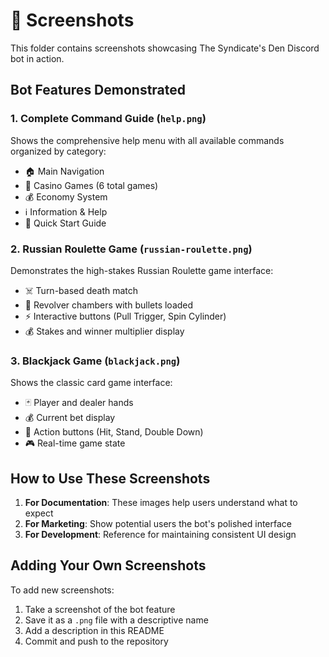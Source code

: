# 📸 Screenshots

This folder contains screenshots showcasing The Syndicate's Den Discord bot in action.

## Bot Features Demonstrated

### 1. Complete Command Guide (`help.png`)
Shows the comprehensive help menu with all available commands organized by category:
- 🏠 Main Navigation
- 🎰 Casino Games (6 total games)
- 💰 Economy System
- ℹ️ Information & Help
- 🚀 Quick Start Guide

### 2. Russian Roulette Game (`russian-roulette.png`)
Demonstrates the high-stakes Russian Roulette game interface:
- ☠️ Turn-based death match
- 🔫 Revolver chambers with bullets loaded
- ⚡ Interactive buttons (Pull Trigger, Spin Cylinder)
- 💰 Stakes and winner multiplier display

### 3. Blackjack Game (`blackjack.png`)
Shows the classic card game interface:
- 🃏 Player and dealer hands
- 💰 Current bet display
- 🎯 Action buttons (Hit, Stand, Double Down)
- 🎮 Real-time game state

## How to Use These Screenshots

1. **For Documentation**: These images help users understand what to expect
2. **For Marketing**: Show potential users the bot's polished interface
3. **For Development**: Reference for maintaining consistent UI design

## Adding Your Own Screenshots

To add new screenshots:
1. Take a screenshot of the bot feature
2. Save it as a `.png` file with a descriptive name
3. Add a description in this README
4. Commit and push to the repository 
